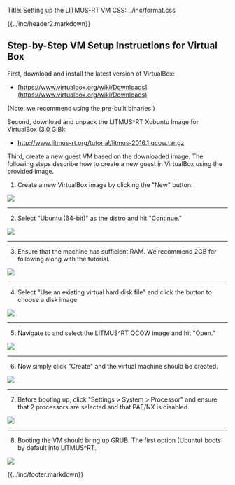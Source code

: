 Title: Setting up the LITMUS-RT VM
CSS:    ../inc/format.css


{{../inc/header2.markdown}}


## Step-by-Step VM Setup Instructions for Virtual Box

First, download and install the latest version of VirtualBox:

- [https://www.virtualbox.org/wiki/Downloads](https://www.virtualbox.org/wiki/Downloads)

(Note: we recommend using the pre-built binaries.)

Second, download and unpack the LITMUS^RT Xubuntu Image for VirtualBox (3.0 GiB):

- <http://www.litmus-rt.org/tutorial/litmus-2016.1.qcow.tar.gz>


Third, create a new guest VM based on the downloaded image.  The following steps describe how to create a new guest in VirtualBox using the provided image.

1) Create a new VirtualBox image by clicking the "New" button.

![](instructions/step1.png)

---

2) Select "Ubuntu (64-bit)" as the distro and hit "Continue."

![](instructions/step2.png)

---


3) Ensure that the machine has sufficient RAM. We recommend 2GB for following along with the tutorial.

![](instructions/step3.png)

---


4) Select "Use an existing virtual hard disk file" and click the button to choose a disk image.

![](instructions/step4.png)

---


5) Navigate to and select the LITMUS^RT QCOW image and hit "Open."

![](instructions/step5.png)

---


6) Now simply click "Create" and the virtual machine should be created.

![](instructions/step6.png)

---


7) Before booting up, click "Settings > System > Processor" and ensure that 2 processors are selected and that PAE/NX is disabled.

![](instructions/step7.png)

---


8) Booting the VM should bring up GRUB. The first option (Ubuntu) boots by default into LITMUS^RT.

![](instructions/step8.png)





{{../inc/footer.markdown}}
